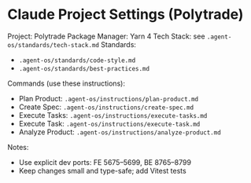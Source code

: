 # Claude Project Settings (Polytrade)

Project: Polytrade
Package Manager: Yarn 4
Tech Stack: see `.agent-os/standards/tech-stack.md`
Standards:

- `.agent-os/standards/code-style.md`
- `.agent-os/standards/best-practices.md`

Commands (use these instructions):

- Plan Product: `.agent-os/instructions/plan-product.md`
- Create Spec: `.agent-os/instructions/create-spec.md`
- Execute Tasks: `.agent-os/instructions/execute-tasks.md`
- Execute Task: `.agent-os/instructions/execute-task.md`
- Analyze Product: `.agent-os/instructions/analyze-product.md`

Notes:

- Use explicit dev ports: FE 5675–5699, BE 8765–8799
- Keep changes small and type-safe; add Vitest tests
